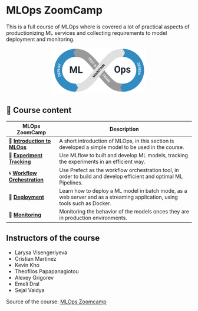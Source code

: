 # MLOps ZoomCamp
This is a full course of MLOps where is covered a lot of practical aspects of productionizing ML services and collecting requirements to model deployment and monitoring.

<p align="center">
  <img src="../assets/imgs/general_imgs/mlops_logo.png" width=50%/>
</p>

## 📖 Course content

| MLOps ZoomCamp | Description |
| ------------- | - |
| 🏁 **[Introduction to MLOps]** | A short introduction of MLOps, in this section is developed a simple model to be used in the course. |
| 🧪 **[Experiment Tracking]** | Use MLflow to built and develop ML models, tracking the experiments in an efficient way. |
| 🌀 **[Workflow Orchestration]** | Use Prefect as the workflow orchestration tool, in order to build and develop efficient and optimal ML Pipelines. |
| 🚀 **[Deployment]** | Learn how to deploy a ML model in batch mode, as a web server and as a streaming application, using tools such as Docker. |
| 🔎 **[Monitoring]** | Monitoring the behavior of the models onces they are in production environments. |

[Introduction to MLOps]: ./01_introduction/
[Experiment Tracking]: ./02_experiment_tracking/
[Workflow Orchestration]: ./03_orchestration/
[Deployment]: ./04_deployment/
[Monitoring]: ./05_monitoring/

## Instructors of the course
- Larysa Visengeriyeva
- Cristian Martinez
- Kevin Kho
- Theofilos Papapanagiotou
- Alexey Grigorev
- Emeli Dral
- Sejal Vaidya

Source of the course:
[MLOps Zoomcamp](https://github.com/DataTalksClub/mlops-zoomcamp)